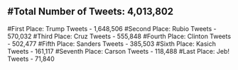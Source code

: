 #Total Number of Tweets: 4,013,802 
---
#First Place: Trump Tweets - 1,648,506
#Second Place: Rubio Tweets - 570,032
#Third Place: Cruz Tweets - 555,848
#Fourth Place: Clinton Tweets - 502,477
#Fifth Place: Sanders Tweets - 385,503
#Sixth Place: Kasich Tweets - 161,117
#Seventh Place: Carson Tweets - 118,488
#Last Place: Jeb! Tweets - 71,840
